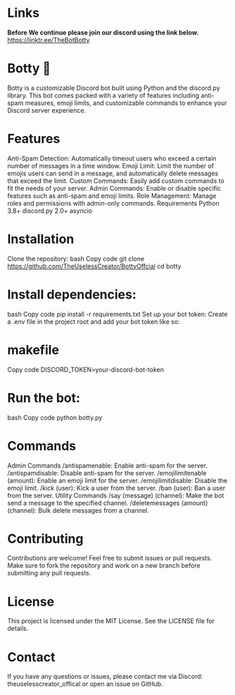 # Links 
**Before We continue please join our discord using the link below.**
https://linktr.ee/TheBotBotty


# Botty 🤖
Botty is a customizable Discord bot built using Python and the discord.py library. This bot comes packed with a variety of features including anti-spam measures, emoji limits, and customizable commands to enhance your Discord server experience.

# Features
Anti-Spam Detection: Automatically timeout users who exceed a certain number of messages in a time window.
Emoji Limit: Limit the number of emojis users can send in a message, and automatically delete messages that exceed the limit.
Custom Commands: Easily add custom commands to fit the needs of your server.
Admin Commands: Enable or disable specific features such as anti-spam and emoji limits.
Role Management: Manage roles and permissions with admin-only commands.
Requirements
Python 3.8+
discord.py 2.0+
asyncio
# Installation
Clone the repository:
bash
Copy code
git clone https://github.com/TheUselessCreator/BottyOffcial
cd botty
# Install dependencies:
bash
Copy code
pip install -r requirements.txt
Set up your bot token:
Create a .env file in the project root and add your bot token like so:

# makefile
Copy code
DISCORD_TOKEN=your-discord-bot-token
# Run the bot:
bash
Copy code
python botty.py
# Commands
Admin Commands
/antispamenable: Enable anti-spam for the server.
/antispamdisable: Disable anti-spam for the server.
/emojilimitenable (amount): Enable an emoji limit for the server.
/emojilimitdisable: Disable the emoji limit.
/kick (user): Kick a user from the server.
/ban (user): Ban a user from the server.
Utility Commands
/say (message) (channel): Make the bot send a message to the specified channel.
/deletemessages (amount) (channel): Bulk delete messages from a channel.
# Contributing
Contributions are welcome! Feel free to submit issues or pull requests. Make sure to fork the repository and work on a new branch before submitting any pull requests.

# License
This project is licensed under the MIT License. See the LICENSE file for details.

# Contact
If you have any questions or issues, please contact me via Discord: theuselesscreator_offical or open an issue on GitHub.
